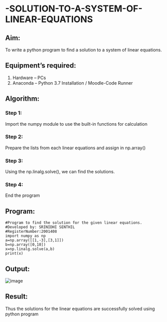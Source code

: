 # -SOLUTION-TO-A-SYSTEM-OF-LINEAR-EQUATIONS
## Aim:
To write a python program to find a solution to a system of linear equations.
## Equipment’s required:
1. 	Hardware – PCs
2. 	Anaconda – Python 3.7 Installation / Moodle-Code Runner
## Algorithm:
### Step 1: 
Import the numpy module to use the built-in functions for calculation
### Step 2: 
Prepare the lists from each linear equations and assign in np.array()
### Step 3: 
Using the np.linalg.solve(), we can find the solutions.
### Step 4: 
End the program
## Program:
```
#Program to find the solution for the given linear equations.
#Developed by: SRINIDHI SENTHIL
#RegisterNumber:2001408
import numpy as np 
a=np.array([[1,-3],[3,1]])
b=np.array([0,10])
x=np.linalg.solve(a,b)
print(x)
```
## Output:
![image](https://user-images.githubusercontent.com/121373170/211163384-7368a9ad-b035-4390-aec4-ee45eefe66b4.png)

## Result: 
Thus the solutions for the linear equations are successfully solved using python program

